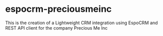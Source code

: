 # espocrm-preciousmeinc
This is the creation of a Lightweight CRM integration using EspoCRM and REST API client for the company Precious Me Inc
